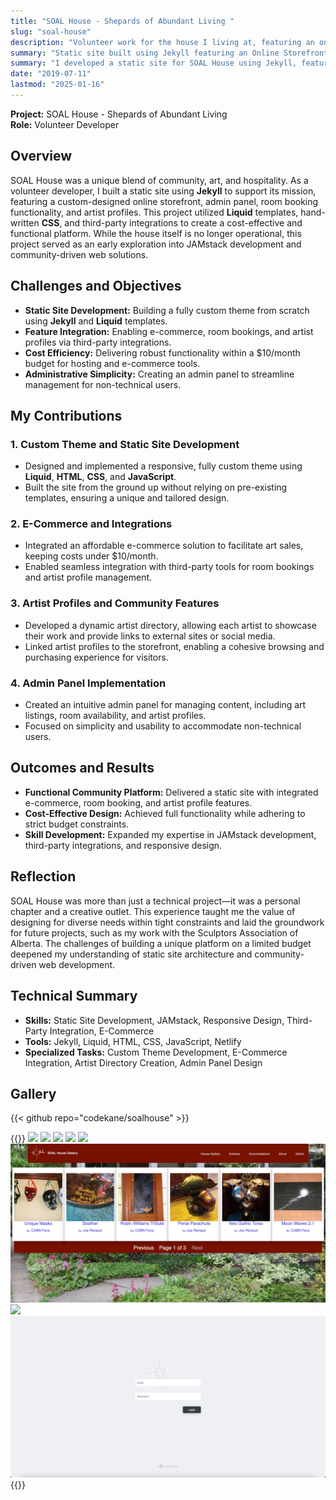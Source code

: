 ```yaml
---
title: "SOAL House - Shepards of Abundant Living "
slug: "soal-house"
description: "Volunteer work for the house I living at, featuring an online storefront, admin panel, room bookings, and artist profiles."
summary: "Static site built using Jekyll featuring an Online Storefront, Admin Panel, Room Bookings, and Artist Profiles for the SOAL House. Features a fully custom theme, built using liquid templates, and a lot of hand-written CSS, alongside third-party integrations to enable full functionalities."
summary: "I developed a static site for SOAL House using Jekyll, featuring a custom online storefront, admin panel, room bookings, and artist profiles. The project combined Liquid templates with third-party integrations to deliver robust functionality on a minimal budget, supporting the house’s creative and communal mission."
date: "2019-07-11"
lastmod: "2025-01-16"
---
```

**Project:** SOAL House - Shepards of Abundant Living  
**Role:** Volunteer Developer

## Overview
SOAL House was a unique blend of community, art, and hospitality. As a volunteer developer, I built a static 
site using **Jekyll** to support its mission, featuring a custom-designed online storefront, admin panel, room 
booking functionality, and artist profiles. This project utilized **Liquid** templates, hand-written **CSS**,
and third-party integrations to create a cost-effective and functional platform. While the house itself is no 
longer operational, this project served as an early exploration into JAMstack development and 
community-driven web solutions.

## Challenges and Objectives
- **Static Site Development:** Building a fully custom theme from scratch using **Jekyll** and **Liquid** templates.
- **Feature Integration:** Enabling e-commerce, room bookings, and artist profiles via third-party integrations.
- **Cost Efficiency:** Delivering robust functionality within a $10/month budget for hosting and e-commerce tools.
- **Administrative Simplicity:** Creating an admin panel to streamline management for non-technical users.

## My Contributions

### 1. Custom Theme and Static Site Development
- Designed and implemented a responsive, fully custom theme using **Liquid**, **HTML**, **CSS**, and **JavaScript**.
- Built the site from the ground up without relying on pre-existing templates, ensuring a unique and tailored design.

### 2. E-Commerce and Integrations
- Integrated an affordable e-commerce solution to facilitate art sales, keeping costs under $10/month.
- Enabled seamless integration with third-party tools for room bookings and artist profile management.

### 3. Artist Profiles and Community Features
- Developed a dynamic artist directory, allowing each artist to showcase their work and provide links to external sites or social media.
- Linked artist profiles to the storefront, enabling a cohesive browsing and purchasing experience for visitors.

### 4. Admin Panel Implementation
- Created an intuitive admin panel for managing content, including art listings, room availability, and artist profiles.
- Focused on simplicity and usability to accommodate non-technical users.

## Outcomes and Results
- **Functional Community Platform:** Delivered a static site with integrated e-commerce, room booking, and artist profile features.
- **Cost-Effective Design:** Achieved full functionality while adhering to strict budget constraints.
- **Skill Development:** Expanded my expertise in JAMstack development, third-party integrations, and responsive design.

## Reflection
SOAL House was more than just a technical project—it was a personal chapter and a creative outlet. This 
experience taught me the value of designing for diverse needs within tight constraints and laid the 
groundwork for future projects, such as my work with the Sculptors Association of Alberta. The challenges of 
building a unique platform on a limited budget deepened my understanding of static site architecture and 
community-driven web development.

## Technical Summary
- **Skills:** Static Site Development, JAMstack, Responsive Design, Third-Party Integration, E-Commerce
- **Tools:** Jekyll, Liquid, HTML, CSS, JavaScript, Netlify
- **Specialized Tasks:** Custom Theme Development, E-Commerce Integration, Artist Directory Creation, Admin Panel Design

## Gallery
{{< github repo="codekane/soalhouse" >}}

{{<gallery>}}
<img src="home.png" class="grid-w50 md:grid-w33" />
<img src="about.png" class="grid-w50 md:grid-w33" />
<img src="accomodations.png" class="grid-w50 md:grid-w33" />
<img src="artists.png" class="grid-w50 md:grid-w33" />
<img src="artisan-profile.png" class="grid-w50 md:grid-w33" />
<img src="artwork.png" class="grid-w50 md:grid-w33" />
<img src="art-listing.png" class="grid-w50 md:grid-w33" />
<img src="admin.png" class="grid-w50 md:grid-w33" />
{{</gallery>}}
